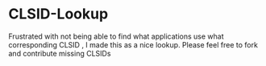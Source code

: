 # CLSID-Lookup
Frustrated with not being able to find what applications use what corresponding CLSID , I made this as a nice lookup. Please feel free to fork and contribute missing CLSIDs
